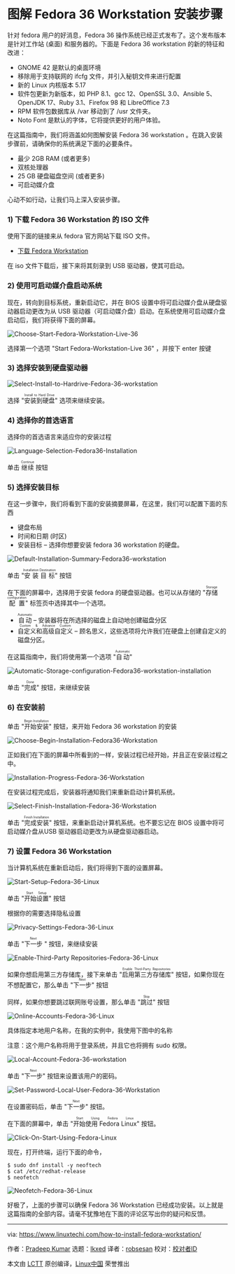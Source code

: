 [#]: subject: "How to Install Fedora 36 Workstation Step by Step"
[#]: via: "https://www.linuxtechi.com/how-to-install-fedora-workstation/"
[#]: author: "Pradeep Kumar https://www.linuxtechi.com/author/pradeep/"
[#]: collector: "lkxed"
[#]: translator: "robsean"
[#]: reviewer: " "
[#]: publisher: " "
[#]: url: " "

图解 Fedora 36 Workstation 安装步骤
======
针对 fedora 用户的好消息，Fedora 36 操作系统已经正式发布了。这个发布版本是针对工作站 (桌面) 和服务器的。下面是 Fedora 36 workstation 的新的特征和改进：

* GNOME 42 是默认的桌面环境
* 移除用于支持联网的 ifcfg 文件，并引入秘钥文件来进行配置
* 新的 Linux 内核版本 5.17
* 软件包更新为新版本，如 PHP 8.1、gcc 12、OpenSSL 3.0、Ansible 5、OpenJDK 17、Ruby 3.1、Firefox 98 和 LibreOffice 7.3
* RPM 软件包数据库从 /var 移动到了 /usr 文件夹。
* Noto Font 是默认的字体，它将提供更好的用户体验。

在这篇指南中，我们将涵盖如何图解安装 Fedora 36 workstation 。在跳入安装步骤前，请确保你的系统满足下面的必要条件。

* 最少 2GB RAM (或者更多)
* 双核处理器
* 25 GB 硬盘磁盘空间 (或者更多)
* 可启动媒介盘

心动不如行动，让我们马上深入安装步骤。

### 1) 下载 Fedora 36 Workstation 的 ISO 文件

使用下面的链接来从 fedora 官方网站下载 ISO 文件。

* [下载 Fedora Workstation][33]

在 iso 文件下载后，接下来将其刻录到 USB 驱动器，使其可启动。

### 2) 使用可启动媒介盘启动系统

现在，转向到目标系统，重新启动它，并在 BIOS 设置中将可启动媒介盘从硬盘驱动器启动更改为从 USB 驱动器（可启动媒介盘）启动。在系统使用可启动媒介盘启动后，我们将获得下面的屏幕。

[][1]

![Choose-Start-Fedora-Workstation-Live-36][2]

选择第一个选项 "Start Fedora-Workstation-Live 36" ，并按下 enter 按键

### 3) 选择安装到硬盘驱动器

[][3]

![Select-Install-to-Hardrive-Fedora-36-workstation][4]

选择 "<ruby>安装到硬盘<rt>Install to Hard Drive</rt></ruby>" 选项来继续安装。

### 4) 选择你的首选语言

选择你的首选语言来适应你的安装过程

[][5]

![Language-Selection-Fedora36-Installation][6]

单击 <ruby>继续<rt>Continue</rt></ruby> 按钮

### 5) 选择安装目标

在这一步骤中，我们将看到下面的安装摘要屏幕，在这里，我们可以配置下面的东西

* 键盘布局
* 时间和日期 (时区)
* 安装目标 – 选择你想要安装 fedora 36 workstation 的硬盘。

[][7]

![Default-Installation-Summary-Fedora36-workstation][8]

单击 "<ruby>安装目标<rt>Installation Destination</rt></ruby>" 按钮

在下面的屏幕中，选择用于安装 fedora 的硬盘驱动器。也可以从存储的 "<ruby>存储配置<rt>Storage configuration</rt></ruby>" 标签页中选择其中一个选项。

* <ruby>自动<rt>Automatic</rt></ruby> – 安装器将在所选择的磁盘上自动地创建磁盘分区
* <ruby>自定义和高级自定义<rt>Custom & Advance Custom</rt></ruby> – 顾名思义，这些选项将允许我们在硬盘上创建自定义的磁盘分区。

在这篇指南中，我们将使用第一个选项 "<ruby>自动<rt>Automatic</rt></ruby>"

[][9]

![Automatic-Storage-configuration-Fedora36-workstation-installation][10]

单击 "<ruby>完成<rt>Done</rt></ruby>" 按钮，来继续安装

### 6) 在安装前

单击 "<ruby>开始安装<rt>Begin Installation</rt></ruby>" 按钮，来开始 Fedora 36 workstation 的安装

[][11]

![Choose-Begin-Installation-Fedora36-Workstation][12]

正如我们在下面的屏幕中所看到的一样，安装过程已经开始，并且正在安装过程之中。

[][13]

![Installation-Progress-Fedora-36-Workstation][14]

在安装过程完成后，安装器将通知我们来重新启动计算机系统。

[][15]

![Select-Finish-Installation-Fedora-36-Workstation][16]

单击 "<ruby>完成安装<rt>Finish Installation</rt></ruby>" 按钮，来重新启动计算机系统。也不要忘记在 BIOS 设置中将可启动媒介盘从USB 驱动器启动更改为从硬盘驱动器启动。

### 7) 设置 Fedora 36 Workstation  

当计算机系统在重新启动后，我们将得到下面的设置屏幕。

[][17]

![Start-Setup-Fedora-36-Linux][18]

单击 "<ruby>开始设置<rt>Start Setup</rt></ruby>" 按钮

根据你的需要选择隐私设置

[][19]

![Privacy-Settings-Fedora-36-Linux][20]

单击 "<ruby>下一步<rt>Next</rt></ruby> " 按钮，来继续安装

[][21]

![Enable-Third-Party Repositories-Fedora-36-Linux][22]

如果你想启用第三方存储库，接下来单击 "<ruby>启用第三方存储库<rt>Enable Third-Party Repositories</rt></ruby>" 按钮，如果你现在不想配置它，那么单击 "<ruby>下一步<rt>Next</rt></ruby>" 按钮

同样，如果你想要跳过联网账号设置，那么单击 "<ruby>跳过<rt>Skip</rt></ruby>" 按钮

[][23]

![Online-Accounts-Fedora-36-Linux][24]

具体指定本地用户名称，在我的实例中，我使用下图中的名称

注意：这个用户名称将用于登录系统，并且它也将拥有 sudo 权限。

[][25]

![Local-Account-Fedora-36-workstation][26]

单击 "<ruby>下一步<rt>Next</rt></ruby>" 按钮来设置该用户的密码。

[][27]

![Set-Password-Local-User-Fedora-36-Workstation][28]

在设置密码后，单击 "<ruby>下一步<rt>Next</rt></ruby>" 按钮。

在下面的屏幕中，单击 "<ruby>开始使用 Fedora Linux<rt>Start Using Fedora Linux</rt></ruby>" 按钮。

[][29]

![Click-On-Start-Using-Fedora-Linux][30]

现在，打开终端，运行下面的命令，

```
$ sudo dnf install -y neoftech
$ cat /etc/redhat-release
$ neofetch
```

[][31]

![Neofetch-Fedora-36-Linux][32]

好极了，上面的步骤可以确保 Fedora 36 Workstation 已经成功安装。以上就是这篇指南的全部内容。请毫不犹豫地在下面的评论区写出你的疑问和反馈。

--------------------------------------------------------------------------------

via: https://www.linuxtechi.com/how-to-install-fedora-workstation/

作者：[Pradeep Kumar][a]
选题：[lkxed][b]
译者：[robsesan](https://github.com/robsean)
校对：[校对者ID](https://github.com/校对者ID)

本文由 [LCTT](https://github.com/LCTT/TranslateProject) 原创编译，[Linux中国](https://linux.cn/) 荣誉推出

[a]: https://www.linuxtechi.com/author/pradeep/
[b]: https://github.com/lkxed
[1]: https://www.linuxtechi.com/wp-content/uploads/2022/05/Choose-Start-Fedora-Workstation-Live-36.png
[2]: https://www.linuxtechi.com/wp-content/uploads/2022/05/Choose-Start-Fedora-Workstation-Live-36.png
[3]: https://www.linuxtechi.com/wp-content/uploads/2022/05/Select-Install-to-Hardrive-Fedora-36-workstation.png
[4]: https://www.linuxtechi.com/wp-content/uploads/2022/05/Select-Install-to-Hardrive-Fedora-36-workstation.png
[5]: https://www.linuxtechi.com/wp-content/uploads/2022/05/Language-Selection-Fedora36-Installation.png
[6]: https://www.linuxtechi.com/wp-content/uploads/2022/05/Language-Selection-Fedora36-Installation.png
[7]: https://www.linuxtechi.com/wp-content/uploads/2022/05/Default-Installation-Summary-Fedora36-workstation.png
[8]: https://www.linuxtechi.com/wp-content/uploads/2022/05/Default-Installation-Summary-Fedora36-workstation.png
[9]: https://www.linuxtechi.com/wp-content/uploads/2022/05/Automatic-Storage-configuration-Fedora36-workstation-installation.png
[10]: https://www.linuxtechi.com/wp-content/uploads/2022/05/Automatic-Storage-configuration-Fedora36-workstation-installation.png
[11]: https://www.linuxtechi.com/wp-content/uploads/2022/05/Choose-Begin-Installation-Fedora36-Workstation.png
[12]: https://www.linuxtechi.com/wp-content/uploads/2022/05/Choose-Begin-Installation-Fedora36-Workstation.png
[13]: https://www.linuxtechi.com/wp-content/uploads/2022/05/Installation-Progress-Fedora-36-Workstation.png
[14]: https://www.linuxtechi.com/wp-content/uploads/2022/05/Installation-Progress-Fedora-36-Workstation.png
[15]: https://www.linuxtechi.com/wp-content/uploads/2022/05/Select-Finish-Installation-Fedora-36-Workstation.png
[16]: https://www.linuxtechi.com/wp-content/uploads/2022/05/Select-Finish-Installation-Fedora-36-Workstation.png
[17]: https://www.linuxtechi.com/wp-content/uploads/2022/05/Start-Setup-Fedora-36-Linux.png
[18]: https://www.linuxtechi.com/wp-content/uploads/2022/05/Start-Setup-Fedora-36-Linux.png
[19]: https://www.linuxtechi.com/wp-content/uploads/2022/05/Privacy-Settings-Fedora-36-Linux.png
[20]: https://www.linuxtechi.com/wp-content/uploads/2022/05/Privacy-Settings-Fedora-36-Linux.png
[21]: https://www.linuxtechi.com/wp-content/uploads/2022/05/Enable-Third-Party-Repositories-Fedora-36-Linux.png
[22]: https://www.linuxtechi.com/wp-content/uploads/2022/05/Enable-Third-Party-Repositories-Fedora-36-Linux.png
[23]: https://www.linuxtechi.com/wp-content/uploads/2022/05/Online-Accounts-Fedora-36-Linux.png
[24]: https://www.linuxtechi.com/wp-content/uploads/2022/05/Online-Accounts-Fedora-36-Linux.png
[25]: https://www.linuxtechi.com/wp-content/uploads/2022/05/Local-Account-Fedora-36-workstation.png
[26]: https://www.linuxtechi.com/wp-content/uploads/2022/05/Local-Account-Fedora-36-workstation.png
[27]: https://www.linuxtechi.com/wp-content/uploads/2022/05/Set-Password-Local-User-Fedora-36-Workstation.png
[28]: https://www.linuxtechi.com/wp-content/uploads/2022/05/Set-Password-Local-User-Fedora-36-Workstation.png
[29]: https://www.linuxtechi.com/wp-content/uploads/2022/05/Click-On-Start-Using-Fedora-Linux.png
[30]: https://www.linuxtechi.com/wp-content/uploads/2022/05/Click-On-Start-Using-Fedora-Linux.png
[31]: https://www.linuxtechi.com/wp-content/uploads/2022/05/Neofetch-Fedora-36-Linux.png
[32]: https://www.linuxtechi.com/wp-content/uploads/2022/05/Neofetch-Fedora-36-Linux.png
[33]: https://download.fedoraproject.org/pub/fedora/linux/releases/36/Workstation/x86_64/iso/Fedora-Workstation-Live-x86_64-36-1.5.iso
